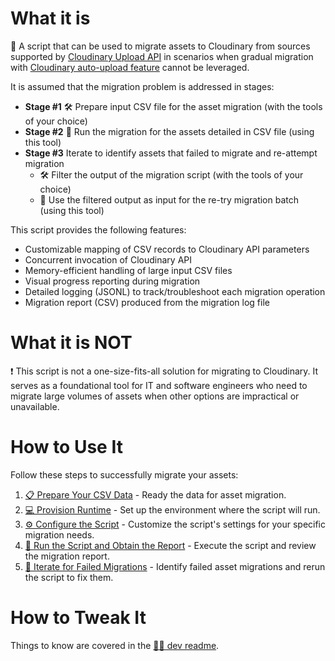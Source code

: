 # What it is
🚚 A script that can be used to migrate assets to Cloudinary from sources supported by [Cloudinary Upload API](https://cloudinary.com/documentation/image_upload_api_reference#upload_required_parameters) in scenarios when gradual migration with [Cloudinary auto-upload feature](https://cloudinary.com/documentation/fetch_remote_images#auto_upload_remote_files) cannot be leveraged.

It is assumed that the migration problem is addressed in stages:

- **Stage #1** 🛠️ Prepare input CSV file for the asset migration (with the tools of your choice)
- **Stage #2** 🚚 Run the migration for the assets detailed in CSV file (using this tool)
- **Stage #3** Iterate to identify assets that failed to migrate and re-attempt migration
  * 🛠️ Filter the output of the migration script (with the tools of your choice)
  * 🚚 Use the filtered output as input for the re-try migration batch (using this tool)

This script provides the following features:
- Customizable mapping of CSV records to Cloudinary API parameters
- Concurrent invocation of Cloudinary API
- Memory-efficient handling of large input CSV files
- Visual progress reporting during migration
- Detailed logging (JSONL) to track/troubleshoot each migration operation
- Migration report (CSV) produced from the migration log file

# What it is NOT
❗ This script is not a one-size-fits-all solution for migrating to Cloudinary. It serves as a foundational tool for IT and software engineers who need to migrate large volumes of assets when other options are impractical or unavailable.

# How to Use It
Follow these steps to successfully migrate your assets:

1. [📋 Prepare Your CSV Data](./readme/data-for-the-migration.md) - Ready the data for asset migration.
2. [💻 Provision Runtime](./readme/provision-runtime.md) - Set up the environment where the script will run.
3. [⚙️ Configure the Script](./readme/configure.md) - Customize the script's settings for your specific migration needs.
4. [🚚 Run the Script and Obtain the Report](./readme/run-migration-obtain-report.md) - Execute the script and review the migration report.
5. [🔄 Iterate for Failed Migrations](./readme/identify-reattempt-failed.md) - Identify failed asset migrations and rerun the script to fix them.

# How to Tweak It
Things to know are covered in the [🧑‍💻 dev readme](./readme/dev/readme.md).